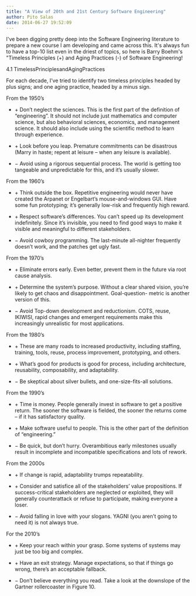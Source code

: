 ```yaml
---
title: "A View of 20th and 21st Century Software Engineering"
author: Pito Salas
date: 2014-06-27 19:52:09
---
```



I've been digging pretty deep into the Software Engineering literature to
prepare a new course I am developing and came across this. It's always fun to
have a top-10 list even in the driest of topics, so here is Barry Boehm's
"Timeless Principles (+) and Aging Practices (-) of Software Engineering!

4.1 TimelessPrinciplesandAgingPractices

For each decade, I’ve tried to identify two timeless principles headed by plus
signs; and one aging practice, headed by a minus sign.

From the 1950’s

  * \+  Don’t neglect the sciences. This is the first part of the definition of “engineering”. It should not include just mathematics and computer science, but also behavioral sciences, economics, and management science. It should also include using the scientific method to learn through experience. 

  * \+  Look before you leap. Premature commitments can be disastrous (Marry in haste; repent at leisure – when any leisure is available). 

  * − Avoid using a rigorous sequential process. The world is getting too tangeable and unpredictable for this, and it’s usually slower. 

From the 1960’s

  * \+  Think outside the box. Repetitive engineering would never have created the Arpanet or Engelbart’s mouse-and-windows GUI. Have some fun prototyping; it’s generally low-risk and frequently high reward. 

  * \+  Respect software’s differences. You can’t speed up its development indefinitely. Since it’s invisible, you need to find good ways to make it visible and meaningful to different stakeholders. 

  * − Avoid cowboy programming. The last-minute all-nighter frequently doesn’t work, and the patches get ugly fast. 

From the 1970’s

  * \+  Eliminate errors early. Even better, prevent them in the future via root cause analysis. 

  * \+  Determine the system’s purpose. Without a clear shared vision, you’re likely to get chaos and disappointment. Goal-question- metric is another version of this. 

  * − Avoid Top-down development and reductionism. COTS, reuse, IKIWISI, rapid changes and emergent requirements make this increasingly unrealistic for most applications. 

From the 1980’s

  * \+  These are many roads to increased productivity, including staffing, training, tools, reuse, process improvement, prototyping, and others. 

  * \+  What’s good for products is good for process, including architecture, reusability, composability, and adaptability. 

  * − Be skeptical about silver bullets, and one-size-fits-all solutions. 

From the 1990’s

  * \+  Time is money. People generally invest in software to get a positive return. The sooner the software is fielded, the sooner the returns come – if it has satisfactory quality. 

  * \+  Make software useful to people. This is the other part of the definition of “engineering.” 

  * − Be quick, but don’t hurry. Overambitious early milestones usually result in incomplete and incompatible specifications and lots of rework. 

From the 2000s

  * \+  If change is rapid, adaptability trumps repeatability. 

  * \+  Consider and satisfice all of the stakeholders’ value propositions. If success-critical stakeholders are neglected or exploited, they will generally counterattack or refuse to participate, making everyone a loser. 

  * − Avoid falling in love with your slogans. YAGNI (you aren’t going to need it) is not always true. 

For the 2010’s

  * \+  Keep your reach within your grasp. Some systems of systems may just be too big and complex. 

  * \+  Have an exit strategy. Manage expectations, so that if things go wrong, there’s an acceptable fallback. 

  * − Don’t believe everything you read. Take a look at the downslope of the Gartner rollercoaster in Figure 10. 


